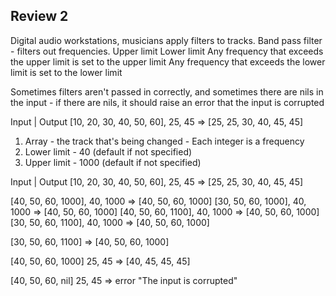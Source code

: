 ## Review 2

Digital audio workstations, musicians apply filters to tracks.
Band pass filter - filters out frequencies.
Upper limit
Lower limit
Any frequency that exceeds the upper limit is set to the upper limit
Any frequency that exceeds the lower limit is set to the lower limit

Sometimes filters aren't passed in correctly, and sometimes there are nils in the input - if there are nils, it should raise an error that the input is corrupted

Input | Output
[10, 20, 30, 40, 50, 60], 25, 45 => [25, 25, 30, 40, 45, 45]

1. Array - the track that's being changed - Each integer is a frequency
2. Lower limit - 40 (default if not specified)
3. Upper limit - 1000 (default if not specified)

Input | Output
[10, 20, 30, 40, 50, 60], 25, 45 => [25, 25, 30, 40, 45, 45]

[40, 50, 60, 1000], 40, 1000 => [40, 50, 60, 1000]
[30, 50, 60, 1000], 40, 1000 => [40, 50, 60, 1000]
[40, 50, 60, 1100], 40, 1000 => [40, 50, 60, 1000]
[30, 50, 60, 1100], 40, 1000 => [40, 50, 60, 1000]

[30, 50, 60, 1100] => [40, 50, 60, 1000]

[40, 50, 60, 1000] 25, 45 => [40, 45, 45, 45]

[40, 50, 60, nil] 25, 45 => error "The input is corrupted"
